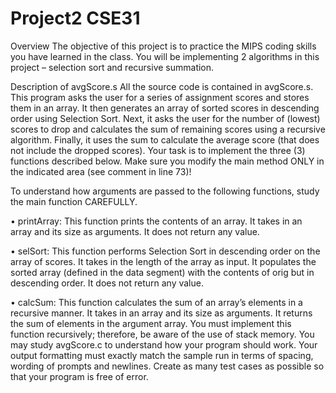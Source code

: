# Project2 CSE31

Overview The objective of this project is to practice the MIPS coding skills you have learned in the class. You will be 
implementing 2 algorithms in this project – selection sort and recursive summation. 
 
Description of avgScore.s 
All the source code is contained in avgScore.s. This program asks the user for a series of assignment 
scores and stores them in an array. It then generates an array of sorted scores in descending order using 
Selection Sort. Next, it asks the user for the number of (lowest) scores to drop and calculates the sum of 
remaining scores using a recursive algorithm. Finally, it uses the sum to calculate the average score (that 
does not include the dropped scores). Your task is to implement the three (3) functions described below. 
Make sure you modify the main method ONLY in the indicated area (see comment in line 73)!  
 
To understand how arguments are passed to the following functions, study the main function 
CAREFULLY. 

• printArray: This function prints the contents of an array. It takes in an array and its size as 
arguments. It does not return any value.  

• selSort: This function performs Selection Sort in descending order on the array of scores. It takes 
in the length of the array as input. It populates the sorted array (defined in the data segment) with the 
contents of orig but in descending order. It does not return any value. 

• calcSum: This function calculates the sum of an array’s elements in a recursive manner. It takes in an 
array and its size as arguments. It returns the sum of elements in the argument array. You must 
implement this function recursively; therefore, be aware of the use of stack memory. 
You may study avgScore.c to understand how your program should work. Your output formatting 
must exactly match the sample run in terms of spacing, wording of prompts and newlines. Create as 
many test cases as possible so that your program is free of error. 
